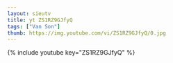 ```yaml
--- 
layout: sieutv
title: yt ZS1RZ9GJfyQ
tags: ["Van Son"]
thumb: https://img.youtube.com/vi/ZS1RZ9GJfyQ/0.jpg
---
```

{% include youtube key="ZS1RZ9GJfyQ" %} 
